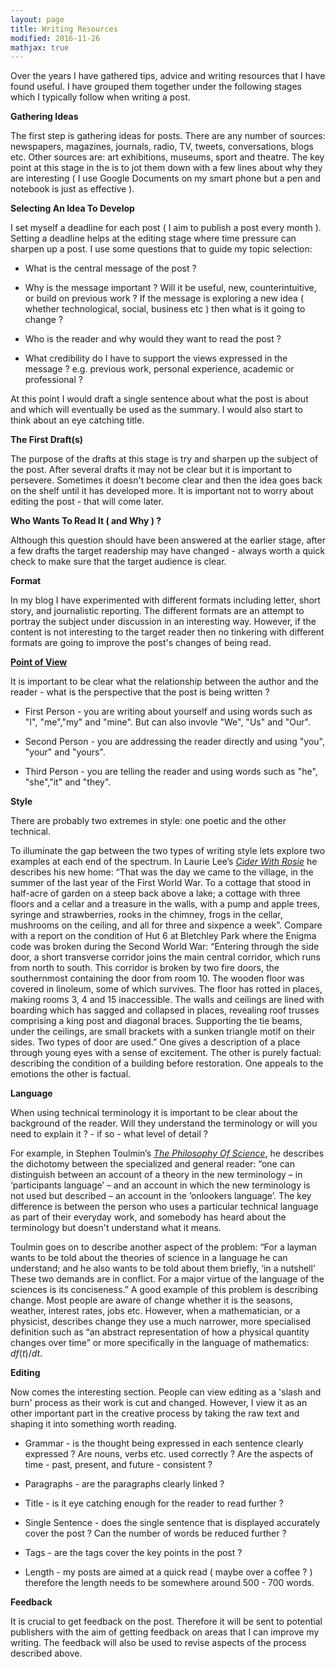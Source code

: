 ```yaml
---
layout: page
title: Writing Resources
modified: 2016-11-26
mathjax: true
---
```


<p>
Over the years I have gathered tips, advice and writing resources that I have found useful. I have grouped them together under the following stages which I typically follow when writing a post.
</p>

<b>Gathering Ideas</b>

The first step is gathering ideas for posts. There are any number of sources: newspapers, magazines, journals, radio, TV, tweets, conversations, blogs etc. Other sources are:  art exhibitions, museums, sport and theatre. The key point at this stage in the is to jot them down with a few lines about why they are interesting ( I use Google Documents on my smart phone but a pen and notebook is just as effective ).

<b>Selecting An Idea To Develop</b>

I set myself a deadline for each post ( I aim to publish a post every month ). Setting a deadline helps at the editing stage where time pressure can sharpen up a post. I use some questions that to guide my topic selection:

- What is the central message of the post ?

- Why is the message important ? Will it be useful, new, counterintuitive, or build on previous work ? If the message is exploring a new idea ( whether technological, social, business etc ) then what is it going to change ?

- Who is the reader and why would they want to read the post ?

- What credibility do I have to support the views expressed in the message ? e.g. previous work, personal experience, academic or professional ?

At this point I would draft a single sentence about what the post is about and which will eventually be used as the summary. I would also start to think about an eye catching title.

<b>The First Draft(s)</b>

The purpose of the drafts at this stage is try and sharpen up the subject of the post. After several drafts it may not be clear but it is important to persevere. Sometimes it doesn't become clear and then the idea goes back on the shelf until it has developed more. It is important not to worry about editing the post - that will come later.

<b> Who Wants To Read It ( and Why ) ?</b>

Although this question should have been answered at the earlier stage, after a few drafts the target readership may have changed - always worth a quick check to make sure that the target audience is clear.

<b>Format</b>

In my blog I have experimented with different formats including letter, short story, and
journalistic reporting. The different formats are an attempt to portray the subject under
discussion in an interesting way. However, if the content is not interesting to the target reader then no tinkering with different formats are going to improve the post's changes of being read.

<b>[Point of View](http://www.bbc.co.uk/bitesize/ks3/english/reading/character/revision/5/)</b>

It is important to be clear what the relationship between the author and the reader - what is the perspective that the post is being written ?


- First Person - you are writing about yourself and using words such as "I", "me","my" and "mine". But can also invovle "We", "Us" and "Our".

- Second Person - you are addressing the reader directly and using "you", "your" and "yours".


- Third Person - you are telling the reader and using words such as "he", "she","it" and "they".

<b>Style</b>

There are probably two extremes in style: one poetic and the other technical.

To illuminate the gap between the two types of writing style lets explore two examples at
each end of the spectrum.  In Laurie Lee’s
<a href="https://books.google.co.uk/books?id=ZCCTt8meR7MC&printsec=frontcover&dq=cider+with+rosie&hl=en&sa=X&redir_esc=y#v=onepage&q=cider%20with%20rosie&f=false" >
<i>Cider With Rosie</i></a> he describes his new
home: “That was the day we came to the village, in the summer of the last year of the First
World War. To a cottage that stood in half-acre of garden on a steep back above a lake; a
cottage with three floors and a cellar and a treasure in the walls, with a pump and apple
trees, syringe and strawberries, rooks in the chimney, frogs in the cellar, mushrooms on the
ceiling, and all for three and sixpence a week”.  Compare with a report on the condition of
Hut 6 at Bletchley Park where the Enigma code was broken during the  Second World War: “Entering through the side door, a short transverse corridor joins the main central corridor, which runs from north to south. This corridor is broken by two fire doors, the southernmost containing the door from room 10. The wooden floor was covered in linoleum, some of which survives. The floor has rotted in places, making rooms 3, 4 and 15 inaccessible. The walls and ceilings are lined with boarding which has sagged and collapsed in places, revealing roof trusses comprising a king post and diagonal braces. Supporting the tie beams, under the ceilings, are small brackets with a sunken triangle motif on their
sides. Two types of door are used.” One gives a description of a place through young eyes
with a sense of excitement. The other is purely factual: describing the condition of a
building before restoration.  One appeals to the emotions the other is factual.  

<b>Language</b>

When using technical terminology it is important to be clear about the background of the reader. Will they understand the terminology or will you need to explain it ? - if so - what level of detail ?

For example, in Stephen Toulmin’s
<a href="https://books.google.co.uk/books?id=mPLenAEACAAJ&dq=toulmin+the+philosophy+of+science&hl=en&sa=X&ved=0CB0Q6AEwAGoVChMIzvzfgaf7yAIVwkIUCh2NEwBh" >
<i>The Philosophy Of Science</i></a>,  he describes the dichotomy between the specialized
and general reader: “one can distinguish between an account of a theory in the new terminology – in
‘participants language’ – and an account in which the new terminology is not used but described –
an account in the ‘onlookers language’. The key difference is between the person who uses a particular
technical language as part of their everyday work, and somebody has heard about the terminology
but doesn't understand what it means.

Toulmin goes on to describe another aspect of the problem: “For a layman wants to be told about
the theories of science in a language he can understand; and he also wants to be told about them
briefly, ‘in a nutshell’ These two demands are in conflict. For a major virtue of the language
of the sciences is its conciseness.” A good example of this problem is describing change. Most
people are aware of change whether it is the seasons, weather, interest rates, jobs etc. However,
when a mathematician, or a physicist, describes change they use a much narrower, more specialised
definition such as “an abstract representation of how a physical quantity changes over time” or
more specifically in the language of mathematics: $df(t)/dt$.

<b>Editing</b>

Now comes the interesting section. People can view editing as a 'slash and burn' process as their work is cut and changed. However, I view it as an other important part in the creative process by taking the raw text and shaping it into something worth reading.

- Grammar - is the thought being expressed in each sentence clearly expressed ? Are nouns, verbs etc. used correctly ? Are the aspects of time - past, present, and future - consistent ?

- Paragraphs - are the paragraphs clearly linked ?

- Title - is it eye catching enough for the reader to read further ?

- Single Sentence - does the single sentence that is displayed accurately cover the post ? Can the number of words be reduced further ?

- Tags - are the tags cover the key points in the post ?

- Length - my posts are aimed at a quick read ( maybe over a coffee ? ) therefore the length needs to be somewhere around 500 - 700 words.


<b>Feedback</b>

It is crucial to get feedback on the post. Therefore it will be sent to potential publishers
with the aim of getting feedback on areas that I can improve my writing. The feedback will
also be used to revise aspects of the process described above.
